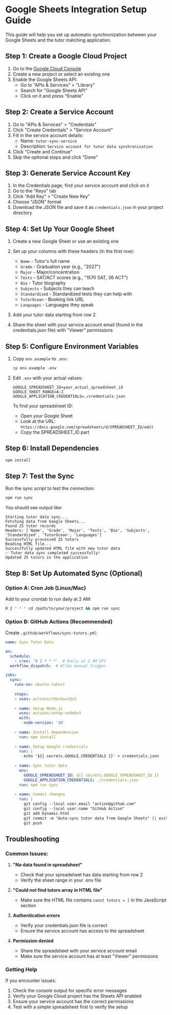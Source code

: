 # Google Sheets Integration Setup Guide

This guide will help you set up automatic synchronization between your Google Sheets and the tutor matching application.

## Step 1: Create a Google Cloud Project

1. Go to the [Google Cloud Console](https://console.cloud.google.com/)
2. Create a new project or select an existing one
3. Enable the Google Sheets API:
   - Go to "APIs & Services" > "Library"
   - Search for "Google Sheets API"
   - Click on it and press "Enable"

## Step 2: Create a Service Account

1. Go to "APIs & Services" > "Credentials"
2. Click "Create Credentials" > "Service Account"
3. Fill in the service account details:
   - Name: `tutor-sync-service`
   - Description: `Service account for tutor data synchronization`
4. Click "Create and Continue"
5. Skip the optional steps and click "Done"

## Step 3: Generate Service Account Key

1. In the Credentials page, find your service account and click on it
2. Go to the "Keys" tab
3. Click "Add Key" > "Create New Key"
4. Choose "JSON" format
5. Download the JSON file and save it as `credentials.json` in your project directory

## Step 4: Set Up Your Google Sheet

1. Create a new Google Sheet or use an existing one
2. Set up your columns with these headers (in the first row):
   - `Name` - Tutor's full name
   - `Grade` - Graduation year (e.g., "2027")
   - `Major` - Major/concentration
   - `Tests` - SAT/ACT scores (e.g., "1570 SAT, 36 ACT")
   - `Bio` - Tutor biography
   - `Subjects` - Subjects they can teach
   - `Standardized` - Standardized tests they can help with
   - `TutorOcean` - Booking link URL
   - `Languages` - Languages they speak

3. Add your tutor data starting from row 2
4. Share the sheet with your service account email (found in the credentials.json file) with "Viewer" permissions

## Step 5: Configure Environment Variables

1. Copy `env.example` to `.env`:
   ```bash
   cp env.example .env
   ```

2. Edit `.env` with your actual values:
   ```env
   GOOGLE_SPREADSHEET_ID=your_actual_spreadsheet_id
   GOOGLE_SHEET_RANGE=A:Z
   GOOGLE_APPLICATION_CREDENTIALS=./credentials.json
   ```

   To find your spreadsheet ID:
   - Open your Google Sheet
   - Look at the URL: `https://docs.google.com/spreadsheets/d/SPREADSHEET_ID/edit`
   - Copy the SPREADSHEET_ID part

## Step 6: Install Dependencies

```bash
npm install
```

## Step 7: Test the Sync

Run the sync script to test the connection:

```bash
npm run sync
```

You should see output like:
```
Starting tutor data sync...
Fetching data from Google Sheets...
Found 25 tutor records
Headers: ['Name', 'Grade', 'Major', 'Tests', 'Bio', 'Subjects', 'Standardized', 'TutorOcean', 'Languages']
Successfully processed 25 tutors
Reading HTML file...
Successfully updated HTML file with new tutor data
✅ Tutor data sync completed successfully!
Updated 25 tutors in the application
```

## Step 8: Set Up Automated Sync (Optional)

### Option A: Cron Job (Linux/Mac)
Add to your crontab to run daily at 2 AM:
```bash
0 2 * * * cd /path/to/your/project && npm run sync
```

### Option B: GitHub Actions (Recommended)
Create `.github/workflows/sync-tutors.yml`:

```yaml
name: Sync Tutor Data

on:
  schedule:
    - cron: '0 2 * * *'  # Daily at 2 AM UTC
  workflow_dispatch:  # Allow manual trigger

jobs:
  sync:
    runs-on: ubuntu-latest
    
    steps:
    - uses: actions/checkout@v3
    
    - name: Setup Node.js
      uses: actions/setup-node@v3
      with:
        node-version: '18'
    
    - name: Install dependencies
      run: npm install
    
    - name: Setup Google credentials
      run: |
        echo '${{ secrets.GOOGLE_CREDENTIALS }}' > credentials.json
    
    - name: Sync tutor data
      env:
        GOOGLE_SPREADSHEET_ID: ${{ secrets.GOOGLE_SPREADSHEET_ID }}
        GOOGLE_APPLICATION_CREDENTIALS: ./credentials.json
      run: npm run sync
    
    - name: Commit changes
      run: |
        git config --local user.email "action@github.com"
        git config --local user.name "GitHub Action"
        git add Dynamic.html
        git commit -m "Auto-sync tutor data from Google Sheets" || exit 0
        git push
```

## Troubleshooting

### Common Issues:

1. **"No data found in spreadsheet"**
   - Check that your spreadsheet has data starting from row 2
   - Verify the sheet range in your .env file

2. **"Could not find tutors array in HTML file"**
   - Make sure the HTML file contains `const tutors = [` in the JavaScript section

3. **Authentication errors**
   - Verify your credentials.json file is correct
   - Ensure the service account has access to the spreadsheet

4. **Permission denied**
   - Share the spreadsheet with your service account email
   - Make sure the service account has at least "Viewer" permissions

### Getting Help

If you encounter issues:
1. Check the console output for specific error messages
2. Verify your Google Cloud project has the Sheets API enabled
3. Ensure your service account has the correct permissions
4. Test with a simple spreadsheet first to verify the setup 